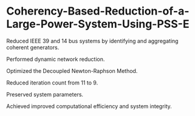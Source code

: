 # Coherency-Based-Reduction-of-a-Large-Power-System-Using-PSS-E

Reduced IEEE 39 and 14 bus systems by identifying and aggregating coherent generators.

Performed dynamic network reduction.

Optimized the Decoupled Newton-Raphson Method.

Reduced iteration count from 11 to 9.

Preserved system parameters.

Achieved improved computational efficiency and system integrity.
